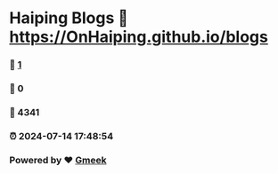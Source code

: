 # Haiping Blogs :link: https://OnHaiping.github.io/blogs 
### :page_facing_up: [1](https://OnHaiping.github.io/blogs/tag.html) 
### :speech_balloon: 0 
### :hibiscus: 4341 
### :alarm_clock: 2024-07-14 17:48:54 
### Powered by :heart: [Gmeek](https://github.com/Meekdai/Gmeek)
